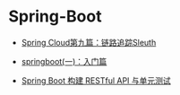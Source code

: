 # Spring-Boot

* [Spring Cloud第九篇：链路追踪Sleuth](https://mp.weixin.qq.com/s/eQfrG1Sk8PgR7ey_NZU0qg)

* [springboot(一)：入门篇](https://juejin.im/post/5955b4e85188250d9746032a)

* [Spring Boot 构建 RESTful API 与单元测试](https://mp.weixin.qq.com/s?__biz=MjM5NzMyMjAwMA==&mid=2651478742&idx=3&sn=bdb76c8cc6239ed09c9817af03013238&chksm=bd2536a98a52bfbf9ca3140e486f2209304d358e182d98dec49446fde1f6c8b6c8eca466af23&mpshare=1&scene=23&srcid=10089SWhC0KStj4ewS0mKGWD#rd)